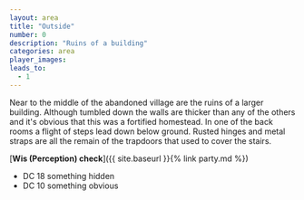 ```yaml
---
layout: area
title: "Outside"
number: 0
description: "Ruins of a building"
categories: area
player_images:
leads_to:
  - 1
---
```


Near to the middle of the abandoned village are the ruins of a larger building.  Although tumbled down the walls are thicker than any of the others and it's obvious that this was a fortified homestead.  In one of the back rooms a flight of steps lead down below ground.  Rusted hinges and metal straps are all the remain of the trapdoors that used to cover the stairs.

[**Wis (Perception) check**]({{ site.baseurl }}{% link party.md %})
* DC 18 something hidden
* DC 10 something obvious
